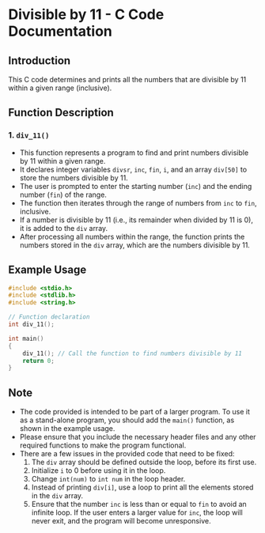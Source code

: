 # Divisible by 11 - C Code Documentation

## Introduction

This C code determines and prints all the numbers that are divisible by 11 within a given range (inclusive).

## Function Description

### 1. `div_11()`

- This function represents a program to find and print numbers divisible by 11 within a given range.
- It declares integer variables `divsr`, `inc`, `fin`, `i`, and an array `div[50]` to store the numbers divisible by 11.
- The user is prompted to enter the starting number (`inc`) and the ending number (`fin`) of the range.
- The function then iterates through the range of numbers from `inc` to `fin`, inclusive.
- If a number is divisible by 11 (i.e., its remainder when divided by 11 is 0), it is added to the `div` array.
- After processing all numbers within the range, the function prints the numbers stored in the `div` array, which are the numbers divisible by 11.

## Example Usage

```c
#include <stdio.h>
#include <stdlib.h>
#include <string.h>

// Function declaration
int div_11();

int main()
{
    div_11(); // Call the function to find numbers divisible by 11
    return 0;
}
```

## Note

- The code provided is intended to be part of a larger program. To use it as a stand-alone program, you should add the `main()` function, as shown in the example usage.
- Please ensure that you include the necessary header files and any other required functions to make the program functional.
- There are a few issues in the provided code that need to be fixed:
  1. The `div` array should be defined outside the loop, before its first use.
  2. Initialize `i` to 0 before using it in the loop.
  3. Change `int(num)` to `int num` in the loop header.
  4. Instead of printing `div[i]`, use a loop to print all the elements stored in the `div` array.
  5. Ensure that the number `inc` is less than or equal to `fin` to avoid an infinite loop. If the user enters a larger value for `inc`, the loop will never exit, and the program will become unresponsive.